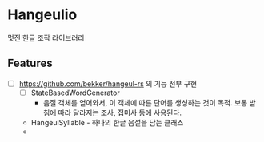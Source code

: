 # Hangeulio
멋진 한글 조작 라이브러리

## Features
 * [ ] https://github.com/bekker/hangeul-rs 의 기능 전부 구현
   * [ ] StateBasedWordGenerator
     * 음절 객체를 얻어와서, 이 객체에 따른 단어를 생성하는 것이 목적.
       보통 받침에 따라 달라지는 조사, 접미사 등에 사용된다.
   * HangeulSyllable - 하나의 한글 음절을 담는 클래스
   *
